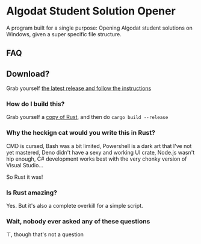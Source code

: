 # Algodat Student Solution Opener

A program built for a single purpose: Opening Algodat student solutions on Windows, given a super specific file structure.

## FAQ

## Download?

Grab yourself [the latest release and follow the instructions](https://github.com/stefnotch/open-student-solution/releases)

### How do I build this?

Grab yourself a [copy of Rust](https://www.rust-lang.org/learn/get-started), and then do `cargo build --release`

### Why the heckign cat would you write this in Rust?

CMD is cursed, Bash was a bit limited, Powershell is a dark art that I've not yet mastered, Deno didn't have a sexy and working UI crate, Node.js wasn't hip enough, C# development works best with the very chonky version of Visual Studio...

So Rust it was!

### Is Rust amazing?

Yes. But it's also a complete overkill for a simple script.

### Wait, nobody ever asked any of these questions

$\top$, though that's not a question
